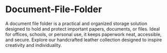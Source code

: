 # Document-File-Folder
A document file folder is a practical and organized storage solution designed to hold and protect important papers, documents, or files. Ideal for offices, schools, or personal use, it keeps paperwork neat, accessible, and secure.
Explore our handcrafted leather collection designed to inspire creativity and individuality.
